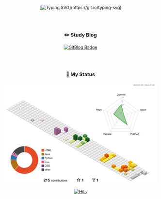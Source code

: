 <div align=center>	
  
[![Typing SVG](https://readme-typing-svg.demolab.com?font=Kaushan+Script&pause=1000&color=BA987C&background=F1EFEB&center=true&vCenter=true&random=false&width=800&height=100&lines=Welcom+to+Yoonjeong's+Github!)](https://git.io/typing-svg)

<br><br>
### :pencil2: Study Blog

[![GitBlog Badge](https://img.shields.io/badge/GitBlog-859cd1.svg?style-flat-red?style=flat&logo=airplayvideo&logoColor=E9EFF8&link=https://yoonjeongyoo.github.io/)](https://yoonjeongyoo.github.io/)

<br><br>

### :pushpin: My Status
![](./profile-3d-contrib/profile-south-season-animate.svg)

[![Hits](https://hits.seeyoufarm.com/api/count/incr/badge.svg?url=https%3A%2F%2Fgithub.com%2FYoonjeongYoo&count_bg=%23BA987C&title_bg=%23555555&icon=github.svg&icon_color=%23E7E7E7&title=hits&edge_flat=false)](https://hits.seeyoufarm.com)
